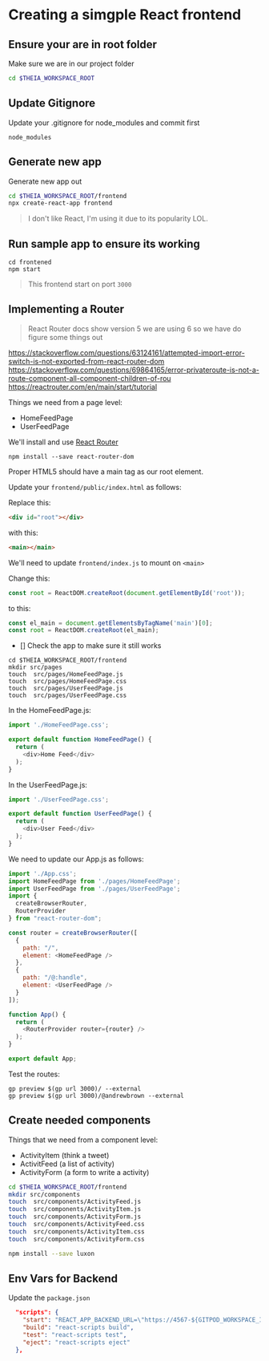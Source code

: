 # Creating a simgple React frontend

## Ensure your are in root folder
Make sure we are in our project folder
```sh
cd $THEIA_WORKSPACE_ROOT
```

## Update Gitignore
Update your .gitignore for node_modules and commit first
```
node_modules
```

## Generate new app
Generate new app out
```sh
cd $THEIA_WORKSPACE_ROOT/frontend
npx create-react-app frontend
```

> I don't like React, I'm using it due to its popularity LOL.

## Run sample app to ensure its working

```
cd frontened
npm start
```

> This frontend start on port `3000`

## Implementing a Router

> React Router docs show version 5 we are using 6 so we have do figure some things out

https://stackoverflow.com/questions/63124161/attempted-import-error-switch-is-not-exported-from-react-router-dom
https://stackoverflow.com/questions/69864165/error-privateroute-is-not-a-route-component-all-component-children-of-rou
https://reactrouter.com/en/main/start/tutorial

Things we need from a page level:
- HomeFeedPage
- UserFeedPage

We'll install and use [React Router](https://v5.reactrouter.com/web/guides/quick-start)

```
npm install --save react-router-dom
```

Proper HTML5 should have a main tag as our root element.

Update your `frontend/public/index.html` as follows:

Replace this:

```html
<div id="root"></div>
```

with this:

```html
<main></main>
```

We'll need to update `frontend/index.js` to mount on `<main>`


Change this:
```js
const root = ReactDOM.createRoot(document.getElementById('root'));
```

to this:

```js
const el_main = document.getElementsByTagName('main')[0];
const root = ReactDOM.createRoot(el_main);
```

- [] Check the app to make sure it still works

```
cd $THEIA_WORKSPACE_ROOT/frontend
mkdir src/pages
touch  src/pages/HomeFeedPage.js
touch  src/pages/HomeFeedPage.css
touch  src/pages/UserFeedPage.js
touch  src/pages/UserFeedPage.css
```

In the HomeFeedPage.js:

```js
import './HomeFeedPage.css';

export default function HomeFeedPage() {
  return (
    <div>Home Feed</div>
  );
}
```

In the UserFeedPage.js:
```js
import './UserFeedPage.css';

export default function UserFeedPage() {
  return (
    <div>User Feed</div>
  );
}
```

We need to update our App.js as follows:

```js
import './App.css';
import HomeFeedPage from './pages/HomeFeedPage';
import UserFeedPage from './pages/UserFeedPage';
import {
  createBrowserRouter,
  RouterProvider
} from "react-router-dom";

const router = createBrowserRouter([
  {
    path: "/",
    element: <HomeFeedPage />
  },
  {
    path: "/@:handle",
    element: <UserFeedPage />
  }
]);

function App() {
  return (
    <RouterProvider router={router} />
  );
}

export default App;
```

Test the routes:
```
gp preview $(gp url 3000)/ --external
gp preview $(gp url 3000)/@andrewbrown --external
```

## Create needed components

Things that we need from a component level:
- ActivityItem (think a tweet)
- ActivitFeed (a list of activity)
- ActivityForm (a form to write a activity)

```sh
cd $THEIA_WORKSPACE_ROOT/frontend
mkdir src/components
touch  src/components/ActivityFeed.js
touch  src/components/ActivityItem.js
touch  src/components/ActivityForm.js
touch  src/components/ActivityFeed.css
touch  src/components/ActivityItem.css
touch  src/components/ActivityForm.css
```

```sh
npm install --save luxon
```

## Env Vars for Backend

Update the `package.json`

```json
  "scripts": {
    "start": "REACT_APP_BACKEND_URL=\"https://4567-${GITPOD_WORKSPACE_ID}.${GITPOD_WORKSPACE_CLUSTER_HOST}\" react-scripts start",
    "build": "react-scripts build",
    "test": "react-scripts test",
    "eject": "react-scripts eject"
  },
```